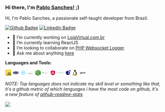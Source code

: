 ### Hi there, I'm [Pablo Sanches!](https://pablosanches.github.io) ;)

Hi, I'm Pablo Sanches, a passionate self-taught developer from Brazil.

[![Github Badge](https://img.shields.io/badge/-Github-000?style=flat-square&logo=Github&logoColor=white&link=https://github.com/pablosanches)](https://github.com/pablosanches)
[![Linkedin Badge](https://img.shields.io/badge/-LinkedIn-blue?style=flat-square&logo=Linkedin&logoColor=white&link=https://www.linkedin.com/in/pablosanches/)](https://www.linkedin.com/in/pablosanches/)

- 🔭 I’m currently working on [LojaVirtual.com.br](https://www.lojavirtual.com.br/)
- 🌱 I’m currently learning ReactJS
- 👯 I’m looking to collaborate on [PHP Websocket Logger](https://github.com/pablosanches/php-socket-logger)
- 💬 Ask me about anything [here](https://github.com/pablosanches/pablosanches/issues)

**Languages and Tools:**  

<code><img height="20" src="https://raw.githubusercontent.com/github/explore/80688e429a7d4ef2fca1e82350fe8e3517d3494d/topics/javascript/javascript.png"></code>
<code><img height="20" src="https://raw.githubusercontent.com/github/explore/80688e429a7d4ef2fca1e82350fe8e3517d3494d/topics/php/php.png"></code>
<code><img height="20" src="https://raw.githubusercontent.com/github/explore/80688e429a7d4ef2fca1e82350fe8e3517d3494d/topics/react/react.png"></code>
<code><img height="20" src="https://raw.githubusercontent.com/github/explore/5c058a388828bb5fde0bcafd4bc867b5bb3f26f3/topics/mysql/mysql.png"></code>
<code><img height="20" src="https://raw.githubusercontent.com/github/explore/80688e429a7d4ef2fca1e82350fe8e3517d3494d/topics/nodejs/nodejs.png"></code>
<code><img height="20" src="https://raw.githubusercontent.com/github/explore/80688e429a7d4ef2fca1e82350fe8e3517d3494d/topics/mongodb/mongodb.png"></code>
<code><img height="20" src="https://raw.githubusercontent.com/github/explore/80688e429a7d4ef2fca1e82350fe8e3517d3494d/topics/angular/angular.png"></code>
<code><img height="20" src="https://raw.githubusercontent.com/github/explore/80688e429a7d4ef2fca1e82350fe8e3517d3494d/topics/express/express.png"></code>
<code><img height="20" src="https://raw.githubusercontent.com/github/explore/80688e429a7d4ef2fca1e82350fe8e3517d3494d/topics/lua/lua.png"></code>
<code><img height="20" src="https://raw.githubusercontent.com/github/explore/80688e429a7d4ef2fca1e82350fe8e3517d3494d/topics/linux/linux.png"></code>
<code><img height="20" src="https://raw.githubusercontent.com/github/explore/80688e429a7d4ef2fca1e82350fe8e3517d3494d/topics/bash/bash.png"></code>


*NOTE: Top languages does not indicate my skill level or something like that, it's a github metric of which languages i have the most code on github, it's a new feature of [github-readme-stats](https://github.com/pablosanches/pablosanches)*

<a href="https://github.com/pablosanches/pablosanches">
  <img align="center" src="https://github-readme-stats.vercel.app/api/top-langs/?username=pablosanches&layout=compact&theme=dracula" />
</a>
